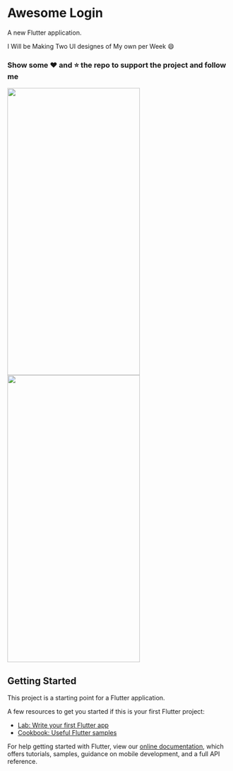 # Awesome Login 

A new Flutter application.

I Will be Making Two UI designes of My own per Week :smile:
### Show some :heart: and :star: the repo to support the project and follow me

<img  height=650px width=300px src="https://github.com/BubblyBoy/awesome-login/blob/master/Screenshot_20190828-105254.jpg"><img  height=650px width=300px src="https://github.com/BubblyBoy/awesome-login/blob/master/Screenshot_20190828-105257.jpg"> 


## Getting Started

This project is a starting point for a Flutter application.

A few resources to get you started if this is your first Flutter project:

- [Lab: Write your first Flutter app](https://flutter.dev/docs/get-started/codelab)
- [Cookbook: Useful Flutter samples](https://flutter.dev/docs/cookbook)

For help getting started with Flutter, view our 
[online documentation](https://flutter.dev/docs), which offers tutorials, 
samples, guidance on mobile development, and a full API reference.
